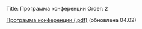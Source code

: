 Title: Программа конференции
Order: 2

[Программа конференции (.pdf)](files/vzmsh-program-2025.pdf) (обновлена 04.02)
